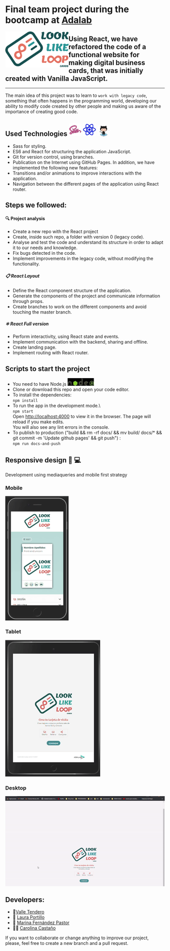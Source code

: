  # Final team project during the bootcamp at [Adalab](https://adalab.es/)
 
<img align="left" src="https://github.com/Adalab/project-promo-l-module-3-team-3/blob/dev/src/images/Logo_cards.png" width="200">

##  Using React, we have refactored  the code of a functional website for making digital business cards, that was initially created with Vanilla JavaScript.

---



The main idea of this project was to learn to `work with legacy code`, something that often happens in the programming world, developing our ability to modify code created by other people and making us aware of the importance of creating good code.  
## Used Technologies ![](https://github.com/Adalab/project-promo-l-module-3-team-3/blob/dev/src/images/4readme/sasspk.png) ![](https://github.com/Adalab/project-promo-l-module-3-team-3/blob/dev/src/images/4readme/react.png)  ![](https://github.com/Adalab/project-promo-l-module-3-team-3/blob/dev/src/images/4readme/github.png) 
- Sass for styling.
- ES6 and React for structuring the application JavaScript.
- Git for version control, using branches.
- Publication on the Internet using GitHub Pages.
In addition, we have implemented the following new features:
- Transitions and/or animations to improve interactions with the application.
- Navigation between the different pages of the application using React router.

## Steps we followed:
#### :mag: Project analysis 
-  Create a new repo with the React project
-  Create, inside such repo, a folder with version 0 (legacy code).
-  Analyse and test the code and understand its structure in order to adapt it to our needs and knowledge.
-  Fix bugs detected in the code.
-  Implement improvements in the legacy code, without modifying the functionality. 
##### 📋 React Layout
-  Define the React component structure of the application.
-  Generate the components of the project and communicate information through props.
-  Create branches to work on the different components and avoid touching the master branch. 
##### ⚛️ React Full version
-  Perform interactivity, using React state and events.
-  Implement communication with the backend, sharing and offline.
-  Create landing page.
-  Implement routing with React router. 
## Scripts to start the project 
- You need to have Node.js ![](https://github.com/Adalab/project-promo-l-module-3-team-3/blob/dev/src/images/4readme/node.jpg)
- Clone or download this repo and open your code editor.
- To install the dependencies:   
`npm install`
- To run the app in the development mode.\   
`npm start`  
Open [http://localhost:4000](http://localhost:4000) to view it in the browser.
The page will reload if you make edits.\
You will also see any lint errors in the console.
- To publish to production ("build && rm -rf docs/ && mv build/ docs/* && git commit -m 'Update github pages' && git push") :    
`npm run docs-and-push`


## Responsive design :iphone: :computer:
Development using mediaqueries and mobile first strategy

### Mobile 
<img src="https://github.com/Adalab/project-promo-l-module-3-team-3/blob/dev/src/images/4readme/mobile.gif" width="200"> 

### Tablet
<img src="https://github.com/Adalab/project-promo-l-module-3-team-3/blob/dev/src/images/4readme/tablet.gif" width="300"> 

### Desktop 

<img align="center" src="https://github.com/Adalab/project-promo-l-module-3-team-3/blob/dev/src/images/4readme/desktop.gif"> 




## Developers:
- 🦁[Valle Tendero](https://github.com/vtendero)
- 👩 [Laura Portillo](https://github.com/lauraportillo)
- 🏸 [Marina Fernández Pastor](https://github.com/marina-fp)
- 👩‍💻 [Carolina Castaño](https://github.com/cvcastano)

If you want to collaborate or change anything to improve our project, please, feel free to create a new branch and a pull request.